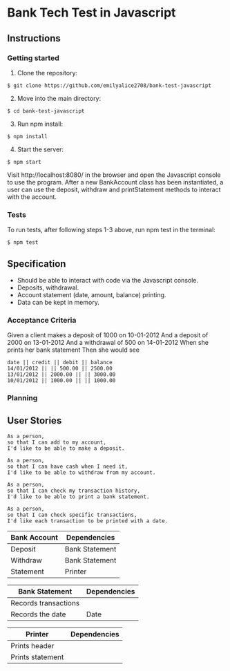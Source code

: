 # Bank Tech Test in Javascript

## Instructions

### Getting started

1. Clone the repository:

```
$ git clone https://github.com/emilyalice2708/bank-test-javascript
```

2. Move into the main directory:

```
$ cd bank-test-javascript
```

3. Run npm install:

```
$ npm install
```

4. Start the server:

```
$ npm start
```

Visit http://localhost:8080/ in the browser and open the Javascript console to use the program. After a new BankAccount class has been instantiated, a user can use the deposit, withdraw and printStatement methods to interact with the account.

### Tests

To run tests, after following steps 1-3 above, run npm test in the terminal:

```
$ npm test
```

## Specification

- Should be able to interact with code via the Javascript console.
- Deposits, withdrawal.
- Account statement (date, amount, balance) printing.
- Data can be kept in memory.

### Acceptance Criteria

Given a client makes a deposit of 1000 on 10-01-2012
And a deposit of 2000 on 13-01-2012
And a withdrawal of 500 on 14-01-2012
When she prints her bank statement
Then she would see

```
date || credit || debit || balance
14/01/2012 || || 500.00 || 2500.00
13/01/2012 || 2000.00 || || 3000.00
10/01/2012 || 1000.00 || || 1000.00
```

### Planning

## User Stories

```
As a person,
so that I can add to my account,
I'd like to be able to make a deposit.
```

```
As a person,
so that I can have cash when I need it,
I'd like to be able to withdraw from my account.
```

```
As a person,
so that I can check my transaction history,
I'd like to be able to print a bank statement.
```

```
As a person,
so that I can check specific transactions,
I'd like each transaction to be printed with a date.
```

| Bank Account |  Dependencies   |
| ------------ | ----------------- |
| Deposit      |  Bank Statement   |
| Withdraw     |  Bank Statement   |
| Statement    |   Printer  |

| Bank Statement       |  Dependencies   |
| -------------------- | -------------- |
| Records transactions |     |
| Records the date     |   Date  |

| Printer          |   Dependencies  |
| ---------------- | -------------- |
| Prints header    |     |
| Prints statement |     |
